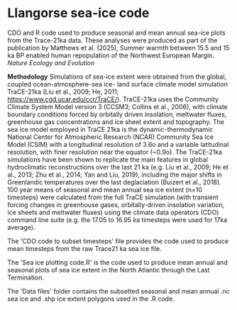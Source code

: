 # Llangorse sea-ice code
 CDO and R code used to produce seasonal and mean annual sea-ice plots from the Trace-21ka data. These analyses were produced as part of the publication by Matthews et al. (2025), Summer warmth between 15.5 and 15 ka BP enabled human repopulation of the Northwest European Margin. _Nature Ecology and Evolution_

**Methodology**
Simulations of sea-ice extent were obtained from the global, coupled ocean-atmosphere-sea ice- land surface climate model simulation TraCE-21ka (Liu et al., 2009; He, 2011; https://www.cgd.ucar.edu/ccr/TraCE/). TraCE-21ka uses the Community Climate System Model version 3 (CCSM3; Collins et al., 2006), with climate boundary conditions forced by orbitally driven insolation, meltwater fluxes, greenhouse gas concentrations and ice sheet extent and topography. The sea ice model employed in TraCE 21ka is the dynamic-thermodynamic National Center for Atmospheric Research (NCAR) Community Sea Ice Model (CSIM) with a longitudinal resolution of 3.6o and a variable latitudinal resolution, with finer resolution near the equator (~0.9o). The TraCE-21ka simulations have been shown to replicate the main features in global hydroclimatic reconstructions over the last 21 ka (e.g. Liu et al., 2009; He et al., 2013; Zhu et al., 2014; Yan and Liu, 2019), including the major shifts in Greenlandic temperatures over the last deglaciation (Buizert et al., 2018). 
100 year means of seasonal and mean annual sea ice extent (n=10 timesteps) were calculated from the full TraCE simulation (with transient forcing changes in greenhouse gases, orbitally-driven insolation variation, ice sheets and meltwater fluxes) using the climate data operators (CDO) command line suite (e.g. the 17.05 to 16.95 ka timesteps were used for 17ka average).


The 'CDO code to subset timesteps' file provides the code used to produce mean timesteps from the raw Trace21 ka sea ice file.

The 'Sea ice plotting code.R' is the code used to produce mean annual and seasonal plots of sea ice extent in the North Atlantic through the Last Termination.

The 'Data files' folder contains the subsetted seasonal and mean annual .nc sea ice and .shp ice extent polygons used in the .R code.
